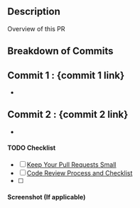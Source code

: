 ## Description
Overview of this PR

## Breakdown of Commits
Commit 1 : {commit 1 link}
- 
-
 
Commit 2 : {commit 2 link} 
-
-

#### TODO Checklist
* [ ] [Keep Your Pull Requests Small](https://jobready.atlassian.net/wiki/spaces/DEV/pages/806551652/Keep+Your+Pull+Requests+Small)
* [ ] [Code Review Process and Checklist](https://jobready.atlassian.net/wiki/spaces/DEV/pages/10256471/Pull+Requests+and+the+Code+Review+Process)
* [ ] 

  
#### Screenshot (If applicable)
